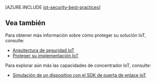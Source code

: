 <properties
 pageTitle="Prácticas recomendadas de seguridad IoT | Microsoft Azure"
 description="Prácticas recomendadas de seguridad para proteger la infraestructura de IoT"
 services="iot-hub"
 documentationCenter=""
 authors="YuriDio"
 manager="timlt"
 editor=""/>

<tags
 ms.service="iot-hub"
 ms.devlang="na"
 ms.topic="article"
 ms.tgt_pltfrm="na"
 ms.workload="na"
 ms.date="10/17/2016"
 ms.author="yurid"/>
 
[AZURE.INCLUDE [iot-security-best-practices](../../includes/iot-security-best-practices.md)]

## <a name="see-also"></a>Vea también

Para obtener más información sobre cómo proteger su solución IoT, consulte:

- [Arquitectura de seguridad IoT][lnk-security-architecture]
- [Proteger su implementación IoT][lnk-security-deployment]

Para explorar aún más las capacidades de concentrador IoT, consulte:

- [Simulación de un dispositivo con el SDK de puerta de enlace IoT][lnk-gateway]

[lnk-security-architecture]: iot-hub-security-architecture.md
[lnk-security-deployment]: iot-hub-security-deployment.md

[lnk-gateway]: iot-hub-linux-gateway-sdk-simulated-device.md